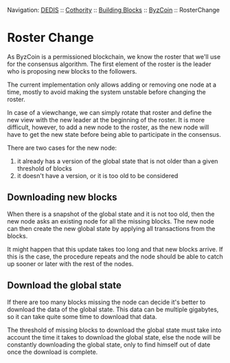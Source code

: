 Navigation: [DEDIS](https://github.com/dedis/doc/tree/master/README.md) ::
[Cothority](https://github.com/dedis/cothority/tree/master/README.md) ::
[Building Blocks](https://github.com/dedis/cothority/tree/master/doc/BuildingBlocks.md) ::
[ByzCoin](https://github.com/dedis/cothority/tree/master/byzcoin/README.md) ::
RosterChange

# Roster Change

As ByzCoin is a permissioned blockchain, we know the roster that we'll use for
the consensus algorithm. The first element of the roster is the leader who is
proposing new blocks to the followers.

The current implementation only allows adding or removing one node at a time,
mostly to avoid making the system unstable before changing the roster.

In case of a viewchange, we can simply rotate that roster and define the new view
with the new leader at the beginning of the roster. It is more difficult, however,
to add a new node to the roster, as the new node will have to get the new state
before being able to participate in the consensus.

There are two cases for the new node:
1. it already has a version of the global state that is not older than
a given threshold of blocks
2. it doesn't have a version, or it is too old to be considered

## Downloading new blocks

When there is a snapshot of the global state and it is not too old, then the new
node asks an existing node for all the missing blocks. The new node can then
create the new global state by applying all transactions from the blocks.

It might happen that this update takes too long and that new blocks arrive. If
this is the case, the procedure repeats and the node should be able to catch
up sooner or later with the rest of the nodes.

## Download the global state

If there are too many blocks missing the node can decide it's better to download
the data of the global state. This data can be multiple gigabytes, so it can take
quite some time to download that data.

The threshold of missing blocks to download the global state must take into account
the time it takes to download the global state, else the node will be constantly
downloading the global state, only to find himself out of date once the download
is complete.
